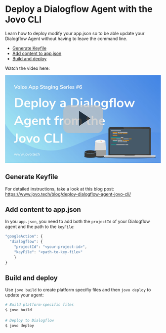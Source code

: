 # Deploy a Dialogflow Agent with the Jovo CLI

Learn how to deploy modify your app.json so to be able update your Dialogflow Agent without having to leave the command line.

* [Generate Keyfile](#generate-keyfile)
* [Add content to app.json](#add-content-to-appjson)
* [Build and deploy](#build-and-deploy)

Watch the video here:

[![Video: Deploy a Dialogflow Agent with the Jovo CLI](./img/video-deploy-dialogflow-agent.jpg "youtube-video")](https://www.youtube.com/watch?v=040dIi8Z6bk)

## Generate Keyfile

For detailed instructions, take a look at this blog post: https://www.jovo.tech/blog/deploy-dialogflow-agent-jovo-cli/

## Add content to app.json

In you `app.json`, you need to add both the `projectId` of your Dialogflow agent and the path to the `keyFile`:

```js
"googleAction": {
  "dialogflow": {
    "projectId": "<your-project-id>",
    "keyFile": "<path-to-key-file>"
    }
}
```

## Build and deploy

Use `jovo build` to create platform specifiy files and then `jovo deploy` to update your agent:

```sh
# Build platform-specific files
$ jovo build

# Deploy to Dialogflow
$ jovo deploy
```


<!--[metadata]: { "description": "Learn how to deploy a Dialogflow agent from the command line with the Jovo CLI", "author": "jan-koenig", "tags": "Google Assistant, Dialogflow, Deployment", "og-image": "https://www.jovo.tech/blog/wp-content/uploads/2018/03/deploy-dialogflow-agent-1.jpg" }-->
